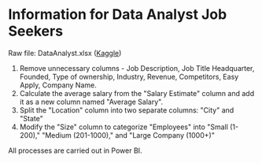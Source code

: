 # Information for Data Analyst Job Seekers

Raw file: DataAnalyst.xlsx ([Kaggle](https://www.kaggle.com/datasets/andrewmvd/data-analyst-jobs))

1. Remove unnecessary columns - Job Description, Job Title Headquarter, Founded, Type of ownership, Industry, Revenue, Competitors, Easy Apply, Company Name.
2. Calculate the average salary from the "Salary Estimate" column and add it as a new column named "Average Salary".
3. Split the "Location" column into two separate columns: "City" and "State"
4. Modify the "Size" column to categorize "Employees" into "Small (1-200)," "Medium (201-1000)," and "Large Company (1000+)"

All processes are carried out in Power BI.
